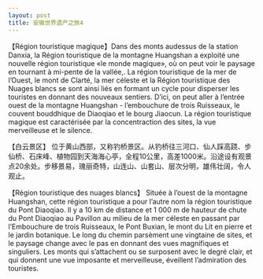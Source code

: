 ```yaml
---
layout: post
title: 安徽世界遗产之旅4
---
```


【Région touristique magique】Dans des monts audessus de la station Danxia, la Région touristique de la montagne Huangshan a exploité une nouvelle région touristique «le monde magique», où on peut voir le paysage en tournant à mi-pente de la vallée,. La région touristique de la mer de l’Ouest, le mont de Clarté, la mer céleste et la Région touristique des Nuages blancs se sont ainsi liés en formant un cycle pour disperser les touristes en donnant des nouveaux sentiers. D’ici, on peut aller à l’entrée ouest de la montagne Huangshan - l’embouchure de trois Ruisseaux, le couvent bouddhique de Diaoqiao et le bourg Jiaocun. La région touristique magique est caractérisée par la concentraction des sites, la vue merveilleuse et le silence.

【白云景区】    位于黄山西部，又称钓桥景区。从钓桥往三河口、仙人踩高跷、步仙桥、石床峰、植物园到天海海心亭，全程10公里，高差1000米。沿途设有观景点20余处。步移景易，瑰丽奇特，山连山、山套山、层次分明，雄伟壮阔，令人观止。

【Région touristique des nuages blancs】    Située à l’ouest de la montagne Huangshan, cette région touristique a pour l’autre nom la région touristique du Pont Diaoqiao. Il y a 10 km de distance et 1 000 m de hauteur de chute du Pont Diaoqiao au Pavillon au milieu de la mer céleste en passant par l’Embouchure de trois Ruisseaux, le Pont Buxian, le mont du Lit en pierre et le jardin botanique. Le long du chemin parsèment une vingtaine de sites, et le paysage change avec le pas en donnant des vues magnifiques et singuliers. Les monts qui s’attachent ou se surposent avec le degré clair, et qui donnent une vue imposante et merveilleuse, éveillent l’admiration des touristes. 
